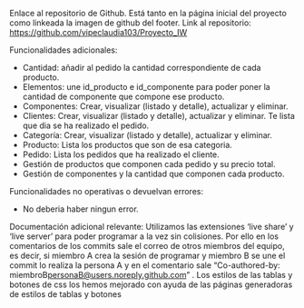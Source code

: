 Enlace al repositorio de Github. 
Está tanto en la página inicial del proyecto como linkeada la imagen de github del footer. 
Link al repositorio:  https://github.com/vipeclaudia103/Proyecto_IW

Funcionalidades adicionales:
- Cantidad: añadir al pedido la cantidad correspondiente de cada producto.
- Elementos: une id_producto e id_componente para poder poner la cantidad de componente que compone ese producto.
- Componentes: Crear, visualizar (listado y detalle), actualizar y eliminar. 
- Clientes: Crear, visualizar (listado y detalle), actualizar y eliminar.
Te lista que dia se ha realizado el pedido. 
- Categoría: Crear, visualizar (listado y detalle), actualizar y eliminar. 
- Producto: Lista los productos que son de esa categoria.
- Pedido: Lista los pedidos que ha realizado el cliente.
- Gestión de productos que componen cada pedido y su precio total.
- Gestión de componentes y la cantidad que componen cada producto. 

Funcionalidades no operativas o devuelvan errores:
- No deberia haber ningun error.


Documentación adicional relevante:
Utilizamos las extensiones ‘live share’ y ‘live server’ para poder programar a la vez sin colisiones. Por ello en los comentarios de los commits sale el correo de otros miembros del equipo, es decir, si miembro A crea la sesión de programar y  miembro B se une el commit lo realiza la persona A y en el comentario sale “Co-authored-by: miembroB<personaB@users.noreply.github.com>” .
Los estilos de las tablas y botones de css los hemos mejorado con ayuda de las páginas generadoras de estilos de tablas y botones 